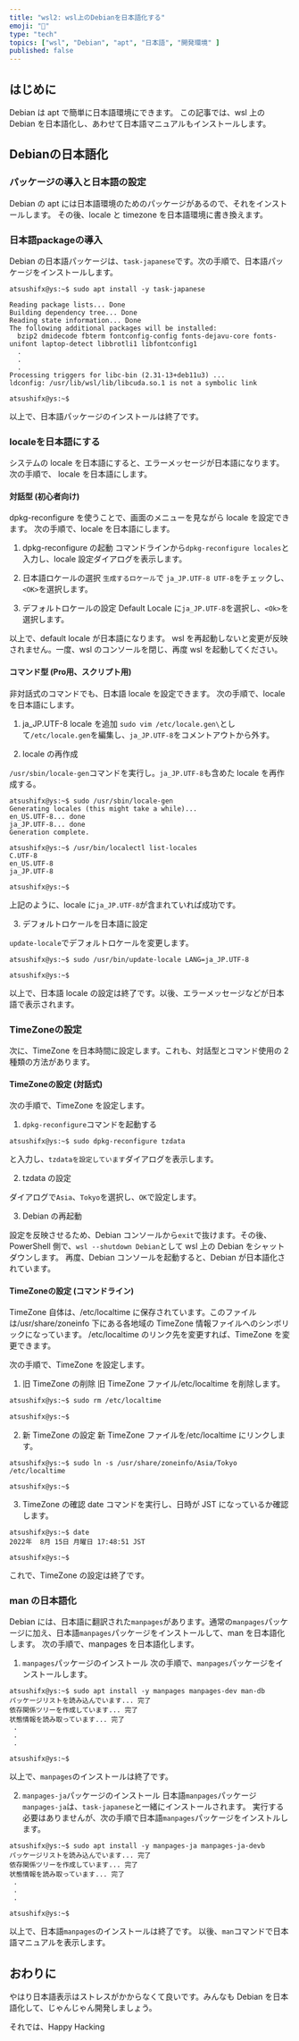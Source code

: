 ```yaml
---
title: "wsl2: wsl上のDebianを日本語化する"
emoji: "🐧"
type: "tech"
topics: ["wsl", "Debian", "apt", "日本語", "開発環境" ]
published: false
---
```


## はじめに

Debian は apt で簡単に日本語環境にできます。
この記事では、wsl 上の Debian を日本語化し、あわせて日本語マニュアルもインストールします。

## Debianの日本語化

### パッケージの導入と日本語の設定

Debian の apt には日本語環境のためのパッケージがあるので、それをインストールします。
その後、locale と timezone を日本語環境に書き換えます。

### 日本語packageの導入

Debian の日本語パッケージは、`task-japanese`です。次の手順で、日本語パッケージをインストールします。

``` bash: debian
atsushifx@ys:~$ sudo apt install -y task-japanese

Reading package lists... Done
Building dependency tree... Done
Reading state information... Done
The following additional packages will be installed:
  bzip2 dmidecode fbterm fontconfig-config fonts-dejavu-core fonts-unifont laptop-detect libbrotli1 libfontconfig1
  .
  .
  .
Processing triggers for libc-bin (2.31-13+deb11u3) ...
ldconfig: /usr/lib/wsl/lib/libcuda.so.1 is not a symbolic link

atsushifx@ys:~$
```

以上で、日本語パッケージのインストールは終了です。

### localeを日本語にする

システムの locale を日本語にすると、エラーメッセージが日本語になります。
次の手順で、 locale を日本語にします。

#### 対話型 (初心者向け)

dpkg-reconfigure を使うことで、画面のメニューを見ながら locale を設定できます。
次の手順で、locale を日本語にします。

1. dpkg-reconfigure の起動
  コマンドラインから`dpkg-reconfigure locales`と入力し、locale 設定ダイアログを表示します。

2. 日本語ロケールの選択
  `生成するロケール`で `ja_JP.UTF-8 UTF-8`をチェックし、`<OK>`を選択します。

3. デフォルトロケールの設定
  Default Locale に`ja_JP.UTF-8`を選択し、`<Ok>`を選択します。

以上で、default locale が日本語になります。
wsl を再起動しないと変更が反映されません。一度、wsl のコンソールを閉じ、再度 wsl を起動してください。

#### コマンド型 (Pro用、スクリプト用)

非対話式のコマンドでも、日本語 locale を設定できます。
次の手順で、locale を日本語にします。

1. ja_JP.UTF-8 locale を追加
  `sudo vim /etc/locale.gen\`として`/etc/locale.gen`を編集し、`ja_JP.UTF-8`をコメントアウトから外す。

2. locale の再作成

  `/usr/sbin/locale-gen`コマンドを実行し。`ja_JP.UTF-8`も含めた locale を再作成する。

  ``` bash: Debian
  atsushifx@ys:~$ sudo /usr/sbin/locale-gen
  Generating locales (this might take a while)...
  en_US.UTF-8... done
  ja_JP.UTF-8... done
  Generation complete.

  atsushifx@ys:~$ /usr/bin/localectl list-locales
  C.UTF-8
  en_US.UTF-8
  ja_JP.UTF-8

  atsushifx@ys:~$
  ```

  上記のように、locale に`ja_JP.UTF-8`が含まれていれば成功です。

3. デフォルトロケールを日本語に設定

  `update-locale`でデフォルトロケールを変更します。

``` bash: Debian
atsushifx@ys:~$ sudo /usr/bin/update-locale LANG=ja_JP.UTF-8

atsushifx@ys:~$
```

 以上で、日本語 locale の設定は終了です。以後、エラーメッセージなどが日本語で表示されます。

### TimeZoneの設定

次に、TimeZone を日本時間に設定します。これも、対話型とコマンド使用の 2 種類の方法があります。

#### TimeZoneの設定 (対話式)

次の手順で、TimeZone を設定します。

1. `dpkg-reconfigure`コマンドを起動する

``` bash: Debian
atsushifx@ys:~$ sudo dpkg-reconfigure tzdata

```

と入力し、`tzdataを設定しています`ダイアログを表示します。

2. tzdata の設定

ダイアログで`Asia`、`Tokyo`を選択し、`OK`で設定します。

3. Debian の再起動

設定を反映させるため、Debian コンソールから`exit`で抜けます。その後、PowerShell 側で、`wsl --shutdown Debian`として wsl 上の Debian をシャットダウンします。
再度、Debian コンソールを起動すると、Debian が日本語化されています。

#### TimeZoneの設定 (コマンドライン)

TimeZone 自体は、/etc/localtime に保存されています。このファイルは/usr/share/zoneinfo 下にある各地域の TimeZone 情報ファイルへのシンボリックになっています。
/etc/localtime のリンク先を変更すれば、TimeZone を変更できます。

次の手順で、TimeZone を設定します。

1. 旧 TimeZone の削除
旧 TimeZone ファイル/etc/localtime を削除します。

``` bash
atsushifx@ys:~$ sudo rm /etc/localtime

atsushifx@ys:~$
```

2. 新 TimeZone の設定
新 TimeZone ファイルを/etc/localtime にリンクします。

``` bash: Debian
atsushifx@ys:~$ sudo ln -s /usr/share/zoneinfo/Asia/Tokyo /etc/localtime

atsushifx@ys:~$
```

3. TimeZone の確認
date コマンドを実行し、日時が JST になっているか確認します。

``` bash: Debian
atsushifx@ys:~$ date
2022年  8月 15日 月曜日 17:48:51 JST

atsushifx@ys:~$
```

これで、TimeZone の設定は終了です。

### man の日本語化

Debian には、日本語に翻訳された`manpages`があります。通常の`manpages`パッケージに加え、日本語`manpages`パッケージをインストールして、man を日本語化します。
次の手順で、manpages を日本語化します。

1. `manpages`パッケージのインストール
  次の手順で、`manpages`パッケージをインストールします。

  ``` bash: Debian
  atsushifx@ys:~$ sudo apt install -y manpages manpages-dev man-db
  パッケージリストを読み込んでいます... 完了
  依存関係ツリーを作成しています... 完了
  状態情報を読み取っています... 完了
   .
   .
   .

  atsushifx@ys:~$
  ```

  以上で、`manpages`のインストールは終了です。

2. `manpages-ja`パッケージのインストール
  日本語`manpages`パッケージ`manpages-ja`は、`task-japanese`と一緒にインストールされます。
  実行する必要はありませんが、次の手順で日本語`manpages`パッケージをインストルします。

  ``` bash: Debian
  atsushifx@ys:~$ sudo apt install -y manpages-ja manpages-ja-devb
  パッケージリストを読み込んでいます... 完了
  依存関係ツリーを作成しています... 完了
  状態情報を読み取っています... 完了
   .
   .
   .

  atsushifx@ys:~$
  ```

  以上で、日本語`manpages`のインストールは終了です。
  以後、`man`コマンドで日本語マニュアルを表示します。

## おわりに

やはり日本語表示はストレスがかからなくて良いです。みんなも Debian を日本語化して、じゃんじゃん開発しましょう。

それでは、Happy Hacking
